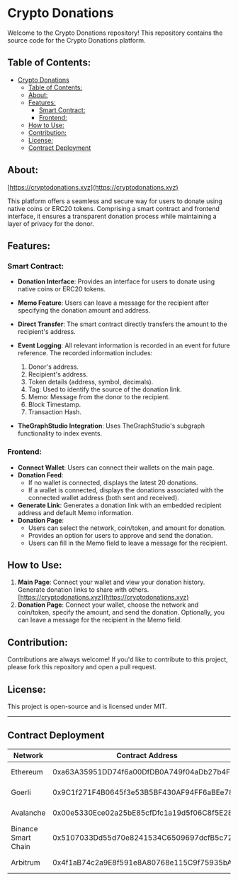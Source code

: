 
# Crypto Donations

Welcome to the Crypto Donations repository! This repository contains the source code for the Crypto Donations platform. 

## Table of Contents:

- [Crypto Donations](#crypto-donations)
  - [Table of Contents:](#table-of-contents)
  - [About:](#about)
  - [Features:](#features)
    - [Smart Contract:](#smart-contract)
    - [Frontend:](#frontend)
  - [How to Use:](#how-to-use)
  - [Contribution:](#contribution)
  - [License:](#license)
  - [Contract Deployment](#contract-deployment)
  
## About:
[https://cryptodonations.xyz](https://cryptodonations.xyz)

This platform offers a seamless and secure way for users to donate using native coins or ERC20 tokens. Comprising a smart contract and frontend interface, it ensures a transparent donation process while maintaining a layer of privacy for the donor.

## Features:

### Smart Contract:

- **Donation Interface**: Provides an interface for users to donate using native coins or ERC20 tokens.
- **Memo Feature**: Users can leave a message for the recipient after specifying the donation amount and address.
- **Direct Transfer**: The smart contract directly transfers the amount to the recipient's address.
- **Event Logging**: All relevant information is recorded in an event for future reference. The recorded information includes:
  1. Donor's address.
  2. Recipient's address.
  3. Token details (address, symbol, decimals).
  4. Tag: Used to identify the source of the donation link.
  5. Memo: Message from the donor to the recipient.
  6. Block Timestamp.
  7. Transaction Hash.

- **TheGraphStudio Integration**: Uses TheGraphStudio's subgraph functionality to index events.

### Frontend:

- **Connect Wallet**: Users can connect their wallets on the main page.
- **Donation Feed**:
  - If no wallet is connected, displays the latest 20 donations.
  - If a wallet is connected, displays the donations associated with the connected wallet address (both sent and received).
- **Generate Link**: Generates a donation link with an embedded recipient address and default Memo information.
- **Donation Page**:
  - Users can select the network, coin/token, and amount for donation.
  - Provides an option for users to approve and send the donation.
  - Users can fill in the Memo field to leave a message for the recipient.

## How to Use:

1. **Main Page**: Connect your wallet and view your donation history. Generate donation links to share with others. [https://cryptodonations.xyz](https://cryptodonations.xyz)
2. **Donation Page**: Connect your wallet, choose the network and coin/token, specify the amount, and send the donation. Optionally, you can leave a message for the recipient in the Memo field.

## Contribution:

Contributions are always welcome! If you'd like to contribute to this project, please fork this repository and open a pull request.

## License:

This project is open-source and is licensed under MIT.

---
## Contract Deployment

| Network | Contract Address | Subgraph |
|----|----|-----|
| Ethereum | 0xa63A35951DD74f6a00DfDB0A749f04aDb27b4F27 | https://api.studio.thegraph.com/query/20058/crypto-donations-eth/v0.0.1 |
| Goerli | 0x9C1f271F4B0645f3e53B5BF430AF94FF6aBEe780 | https://api.studio.thegraph.com/query/20058/crypto-donations/v0.0.1 |
| Avalanche | 0x00e5330Ece02a25bE85cfDfc1a19d5f06C8f5E28 | https://api.studio.thegraph.com/query/20058/crypto-donations-avalanche/v0.0.1 |
| Binance Smart Chain | 0x5107033Dd55d70e8241534C6509697dcfB5c72F8 | https://api.thegraph.com/subgraphs/name/lolieatapple/crypto-donations-bsc |
| Arbitrum | 0x4f1aB74c2a9E8f591e8A80768e115C9f75935bAD | https://api.studio.thegraph.com/query/20058/crypto-donations-arbitrum/v0.0.1 |

